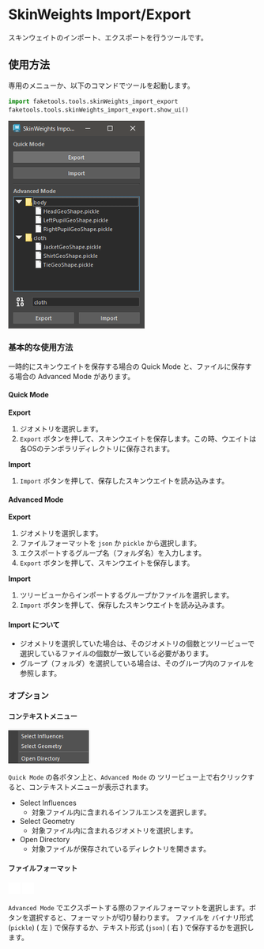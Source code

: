 # SkinWeights Import/Export

スキンウェイトのインポート、エクスポートを行うツールです。


## 使用方法

専用のメニューか、以下のコマンドでツールを起動します。

```python
import faketools.tools.skinWeights_import_export
faketools.tools.skinWeights_import_export.show_ui()
```

![image001](images/skinWeights_import_export/image001.png)

### 基本的な使用方法

一時的にスキンウエイトを保存する場合の Quick Mode と、ファイルに保存する場合の Advanced Mode があります。

#### Quick Mode

**Export**

1. ジオメトリを選択します。
2. `Export` ボタンを押して、スキンウエイトを保存します。この時、ウエイトは各OSのテンポラリディレクトリに保存されます。

**Import**

1. `Import` ボタンを押して、保存したスキンウエイトを読み込みます。

#### Advanced Mode

**Export**

1. ジオメトリを選択します。
2. ファイルフォーマットを `json` か `pickle` から選択します。
3. エクスポートするグループ名（フォルダ名）を入力します。
4. `Export` ボタンを押して、スキンウエイトを保存します。

**Import**

1. ツリービューからインポートするグループかファイルを選択します。
2. `Import` ボタンを押して、保存したスキンウエイトを読み込みます。

#### Import について

- ジオメトリを選択していた場合は、そのジオメトリの個数とツリービューで選択しているファイルの個数が一致している必要があります。
- グループ（フォルダ）を選択している場合は、そのグループ内のファイルを参照します。

### オプション

#### コンテキストメニュー

![image004](images/skinWeights_import_export/image004.png)

`Quick Mode` の各ボタン上と、`Advanced Mode` の ツリービュー上で右クリックすると、コンテキストメニューが表示されます。

- Select Influences
  - 対象ファイル内に含まれるインフルエンスを選択します。
- Select Geometry
  - 対象ファイル内に含まれるジオメトリを選択します。
- Open Directory
  - 対象ファイルが保存されているディレクトリを開きます。

#### ファイルフォーマット

![image002](images/skinWeights_import_export/image002.png) ![image003](images/skinWeights_import_export/image003.png)

`Advanced Mode` でエクスポートする際のファイルフォーマットを選択します。ボタンを選択すると、フォーマットが切り替わります。
ファイルを バイナリ形式 (`pickle`) ( 左 ) で保存するか、テキスト形式 (`json`) ( 右 ) で保存するかを選択します。


